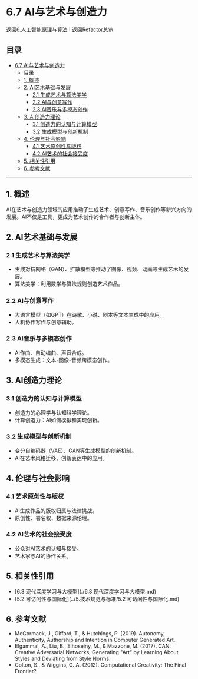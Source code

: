 # 6.7 AI与艺术与创造力

[返回6.人工智能原理与算法](./README.md) | [返回Refactor总览](../README.md)

## 目录

- [6.7 AI与艺术与创造力](#67-ai与艺术与创造力)
  - [目录](#目录)
  - [1. 概述](#1-概述)
  - [2. AI艺术基础与发展](#2-ai艺术基础与发展)
    - [2.1 生成艺术与算法美学](#21-生成艺术与算法美学)
    - [2.2 AI与创意写作](#22-ai与创意写作)
    - [2.3 AI音乐与多模态创作](#23-ai音乐与多模态创作)
  - [3. AI创造力理论](#3-ai创造力理论)
    - [3.1 创造力的认知与计算模型](#31-创造力的认知与计算模型)
    - [3.2 生成模型与创新机制](#32-生成模型与创新机制)
  - [4. 伦理与社会影响](#4-伦理与社会影响)
    - [4.1 艺术原创性与版权](#41-艺术原创性与版权)
    - [4.2 AI艺术的社会接受度](#42-ai艺术的社会接受度)
  - [5. 相关性引用](#5-相关性引用)
  - [6. 参考文献](#6-参考文献)

---

## 1. 概述

AI在艺术与创造力领域的应用推动了生成艺术、创意写作、音乐创作等新兴方向的发展。AI不仅是工具，更成为艺术创作的合作者与创新主体。

## 2. AI艺术基础与发展

### 2.1 生成艺术与算法美学

- 生成对抗网络（GAN）、扩散模型等推动了图像、视频、动画等生成艺术的发展。
- 算法美学：利用数学与算法规则创造艺术作品。

### 2.2 AI与创意写作

- 大语言模型（如GPT）在诗歌、小说、剧本等文本生成中的应用。
- 人机协作写作与创意辅助。

### 2.3 AI音乐与多模态创作

- AI作曲、自动编曲、声音合成。
- 多模态生成：文本-图像-音频跨模态创作。

## 3. AI创造力理论

### 3.1 创造力的认知与计算模型

- 创造力的心理学与认知科学理论。
- 计算创造力：AI如何模拟和实现创新。

### 3.2 生成模型与创新机制

- 变分自编码器（VAE）、GAN等生成模型的创新机制。
- AI在艺术风格迁移、创新表达中的应用。

## 4. 伦理与社会影响

### 4.1 艺术原创性与版权

- AI生成作品的版权归属与法律挑战。
- 原创性、署名权、数据来源伦理。

### 4.2 AI艺术的社会接受度

- 公众对AI艺术的认知与接受。
- 艺术家与AI的协作关系。

## 5. 相关性引用

- [6.3 现代深度学习与大模型](./6.3 现代深度学习与大模型.md)
- [5.2 可访问性与国际化](../5.技术规范与标准/5.2 可访问性与国际化.md)

## 6. 参考文献

- McCormack, J., Gifford, T., & Hutchings, P. (2019). Autonomy, Authenticity, Authorship and Intention in Computer Generated Art.
- Elgammal, A., Liu, B., Elhoseiny, M., & Mazzone, M. (2017). CAN: Creative Adversarial Networks, Generating "Art" by Learning About Styles and Deviating from Style Norms.
- Colton, S., & Wiggins, G. A. (2012). Computational Creativity: The Final Frontier?
